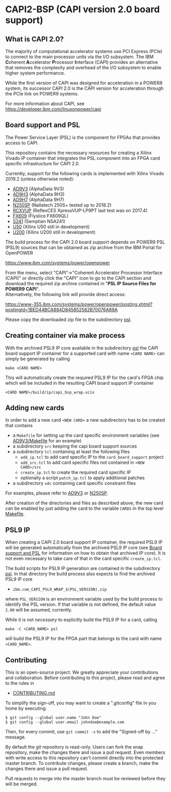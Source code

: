 # CAPI2-BSP (CAPI version 2.0 board support)
## What is CAPI 2.0?
The majority of computational accelerator systems use PCI Express (PCIe) to connect to the main processor
units via the I/O subsystem. The IBM **C**oherent **A**ccelerator **P**rocessor **I**nterface (CAPI) provides an alternative
that removes the complexity and overhead of the I/O subsystem to enable higher system performance.

While the first version of CAPI was designed for acceleration in a POWER8 system, its successor CAPI 2.0 is the CAPI version for acceleration through the PCIe link on POWER9 systems.

For more information about CAPI, see https://developer.ibm.com/linuxonpower/capi

## Board support and PSL
The Power Service Layer (PSL) is the component for FPGAs that provides access to CAPI.

This repository contains the necessary resources for creating a Xilinx Vivado IP container that integrates the PSL component into an FPGA card specific infrastructure for CAPI 2.0.

Currently, support for the following cards is implemented with Xilinx Vivado 2019.2 (unless otherwise noted):
* [AD9V3](./AD9V3)   (AlphaData 9V3)
* [AD9H3](./AD9H3)   (AlphaData 9H3)
* [AD9H7](./AD9H7)   (AlphaData 9H7)
* [N250SP](./N250SP) (Nallatech 250S+ tested up to 2018.2)
* [RCXVUP](./RCXVUP) (ReflexCES XpressVUP-LP9PT last test was on 2017.4)
* [FX609](./FX609)   (Flyslice FX609QL)
* [S241](./S241)     (Semptian NSA241)
* [U50](./U50)       (Xilinx U50 still in development)
* [U200](./U200)     (Xilinx U200 still in development)

The build process for the CAPI 2.0 board support depends on POWER9 PSL (PSL9) sources that can be obtained as zip archive from the IBM Portal for OpenPOWER

https://www.ibm.com/systems/power/openpower

From the menu, select "CAPI"->"Coherent Accelerator Processor Interface (CAPI)" or directly click the "CAPI" icon to go to the CAPI section
and download the required zip archive contained in "**PSL IP Source Files for POWER9 CAPI**".  
Alternatively, the following link will provide direct access:

https://www-355.ibm.com/systems/power/openpower/posting.xhtml?postingId=1BED44BCA884D845852582B70076A89A 

Please copy the downloaded zip file to the subdirectory [psl](./psl).

## Creating container via make process
With the archived PSL9 IP core available in the subdirectory [psl](./psl) the CAPI board support IP container for a supported card with name `<CARD NAME>` can simply be generated by calling
```
make <CARD NAME>
```
This will automatically create the required PSL9 IP for the card's FPGA chip which will be included in the resulting CAPI
board support IP container
```
<CARD NAME>/build/ip/capi_bsp_wrap.xcix
```

## Adding new cards
In order to add a new card `<NEW CARD>` a new subdirectory has to be created that contains
* a `Makefile` for setting up the card specific environment variables
  (see [AD9V3/Makefile](./AD9V3/Makefile) for an example)
* a subdirectory `src` keeping the capi board support sources
* a subdirectory `tcl` containing at least the following files
  - `add_ip.tcl` to add card specific IP to the `card_board_support` project
  - `add_src.tcl` to add card specific files not contained in `<NEW CARD>/src`
  - `create_ip.tcl` to create the required card specific IP
  - optionally a script `patch_ip.tcl` to apply additional patches
* a subdirectory `xdc` containing card specific constraint files

For examples, please refer to [AD9V3](./AD9V3) or [N250SP](./N250SP).

After creation of the directories and files as described above,
the new card can be enabled by just adding the card to the variable `CARDS`
in the top level [Makefile](./Makefile).

## PSL9 IP
When creating a CAPI 2.0 board support IP container, the required PSL9 IP will be generated
automatically from the archived PSL9 IP core (see [Board support and PSL](#board-support-and-psl)
for information on how to obtain that archived IP core).
It is not even necessary to take care of that in the card specific `create_ip.tcl`.

The build scripts for PSL9 IP generation are
contained in the subdirectory [psl](./psl).
In that directory the build process also expects to find the archived PSL9 IP core
* `ibm.com_CAPI_PSL9_WRAP_$(PSL_VERSION).zip`

where `PSL_VERSION` is an environment variable used by the build process to identify the PSL version.
If that variable is not defined, the default value `2.00` will be assumed, currently.

While it is not *necessary* to explicitly build the PSL9 IP for a card, calling
```
make -C <CARD_NAME> psl
```
will build the PSL9 IP for the FPGA part that belongs to the card with name `<CARD_NAME>`.

## Contributing
This is an open-source project. We greatly appreciate your contributions and collaboration. 
Before contributing to this project, please read and agree to the rules in
* [CONTRIBUTING.md](CONTRIBUTING.md)

To simplify the sign-off, you may want to create a ".gitconfig" file in you home by executing:
```
$ git config --global user.name "John Doe"
$ git config --global user.email johndoe@example.com
```
Then, for every commit, use `git commit -s` to add the "Signed-off by ..." message.

By default the git repository is read-only. Users can fork the snap repository, make the changes there and issue a pull request.
Even members with write access to this repository can't commit directly into the protected master branch. To contribute changes, please create a branch, make the changes there and issue a pull request.

Pull requests to merge into the master branch must be reviewed before they will be merged.
